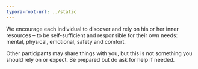 ```yaml
---
typora-root-url: ../static
---
```


We encourage each individual to discover and rely on his or her inner resources – to be self-sufficient and responsible for their own needs: mental, physical, emotional, safety and comfort. 

Other participants may share things with you, but this is not something you should rely on or expect.  Be prepared but do ask for help if needed.


​			
​		
​	
​		
​	
​	


​			
​		
​	


​		
​			
​		
​	
